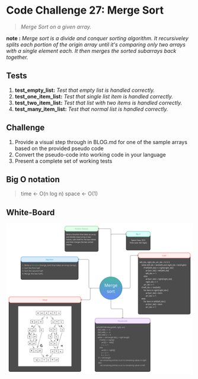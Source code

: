 # Code Challenge 27: Merge Sort

> *Merge Sort on a given array.*

**note :** *Merge sort is a divide and conquer sorting algorithm. It recursiveley splits each portion of the origin array until it's comparing only two arrays with a single element each. It then merges the sorted subarrays back together.*

## Tests

1. **test_empty_list:** *Test that empty list is handled correctly.*
2. **test_one_item_list:** *Test that single list item is handled correctly.*
3. **test_two_item_list:** *Test that list with two items is handled correctly.*
4. **test_many_item_list:** *Test that normal list is handled correctly.*

## Challenge

1. Provide a visual step through in BLOG.md for one of the sample arrays based on the provided pseudo code
2. Convert the pseudo-code into working code in your language
3. Present a complete set of working tests

## Big O notation

> time <- O(n log n)
> space <- O(1)

## White-Board
![img](../assets/Merge_sort.png)